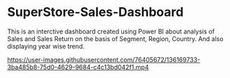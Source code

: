 # SuperStore-Sales-Dashboard
This is an interctive dashboard created using Power BI about analysis of Sales and Sales Return on the basis of Segment, Region, Country. And also displaying year wise trend.


https://user-images.githubusercontent.com/76405672/136169733-3ba485b8-75d0-4629-9684-c4c13bd042f1.mp4

